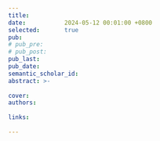 ```yaml
---
title:          
date:           2024-05-12 00:01:00 +0800
selected:       true
pub:            
# pub_pre:        
# pub_post:       
pub_last:       
pub_date:      
semantic_scholar_id: 
abstract: >-
  
cover:          
authors:
  
links:
  
---
```

